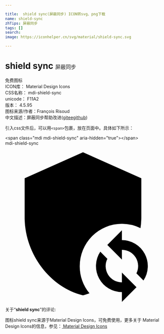 ```yaml
---

title:  shield sync(屏蔽同步) ICON转svg、png下载
name: shield-sync
zhTips: 屏蔽同步
tags: []
search: 
image: https://iconhelper.cn/svg/material/shield-sync.svg

---
```


# shield sync  <small style="font-size: 60%;font-weight: 100">屏蔽同步</small>


<div class="detail-page">
<p>
<span><span class="badge-success badge">免费图标</span> </span>
<br/>
<span>
ICON库：
<span class="badge-secondary badge">Material Design Icons</span> 
</span>
<br/>
<span>
CSS名称：
<span class="badge-secondary badge">mdi-shield-sync</span> 
</span>
<br/>
<span>
unicode：
<span class="badge-secondary badge">F11A2</span> 
<copy-btn content='F11A2' btn-title=""></copy-btn>
<copy-btn :content='String.fromCodePoint(parseInt("F11A2", 16))' btn-title="复制U"></copy-btn>
</span>
<br/>
<span>
版本：
<span class="badge-secondary badge">4.5.95</span> 
</span>
<br/>
<span>图标来源/作者：<span class="badge-light badge">François Risoud</span></span> 
<br/>
<span class="zh-detail">中文描述：<span class="badge-primary badge">屏蔽同步</span><span class="help-link"><span>帮助改进</span>(<a href="https://gitee.com/liuwave/icon-helper/edit/master/json/material/shield-sync.json" target="_blank" rel="noopener noreferrer">gitee</a><a href="https://github.com/liuwave/icon-helper/edit/master/json/material/shield-sync.json" target="_blank" rel="noopener noreferrer">github</a></span>)</span><br/>
</p>
</div>
<div class="alert alert-dark">
  <i class="mdi mdi-shield-sync mdi-48px"></i>
  <i class="mdi mdi-shield-sync mdi-36px"></i>
  <i class="mdi mdi-shield-sync mdi-24px"></i>
  <i class="mdi mdi-shield-sync mdi-18px"></i>
</div>
<div>
  <p>引入css文件后，可以用<code>&lt;span&gt;</code>包裹，放在页面中。具体如下所示：    
  </p>
  <div class="alert alert-primary" style="font-size: 14px">
    &lt;span class="mdi mdi-shield-sync" aria-hidden="true"&gt;&lt;/span&gt;
    <copy-btn content='<span class="mdi mdi-shield-sync" aria-hidden="true"></span>'></copy-btn>
  </div>
  <div class="alert alert-secondary">
    <i class="mdi mdi-shield-sync"
    style="font-size: 24px"
    aria-hidden="true"></i> mdi-shield-sync
    <copy-btn content="mdi-shield-sync" btn-title="复制图标名称"></copy-btn>
  </div>
</div>
<div id="svg" class="svg-wrap">
<svg xmlns="http://www.w3.org/2000/svg" viewBox="0 0 24 24"><path d="M18 12A6.41 6.41 0 0 1 20.87 12.67A11.63 11.63 0 0 0 21 11V5L12 1L3 5V11C3 16.55 6.84 21.74 12 23C12.35 22.91 12.7 22.8 13 22.68A6.42 6.42 0 0 1 11.5 18.5A6.5 6.5 0 0 1 18 12M18 14.5V13L15.75 15.25L18 17.5V16A2.5 2.5 0 0 1 20.24 19.62L21.33 20.71A4 4 0 0 0 18 14.5M18 21A2.5 2.5 0 0 1 15.76 17.38L14.67 16.29A4 4 0 0 0 18 22.5V24L20.25 21.75L18 19.5Z" /></svg>
</div>
<detail full-name='mdi-shield-sync'></detail>
<div class="icon-detail__container">
<p>关于“<b>shield sync</b>”的评论:</p>
</div>
<Vssue title="关于“shield sync”的评论" />    
<div><p>图标shield sync来源于Material Design Icons，可免费使用，更多关于 Material Design Icons的信息，参见：<a target="_blank" href="https://iconhelper.cn/material.html"> Material Design Icons</a>
</p></div>
